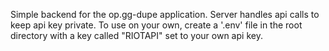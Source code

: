 Simple backend for the op.gg-dupe application.
Server handles api calls to keep api key private.
To use on your own, create a '.env' file in the root directory with a key called "RIOTAPI" set to your own api key.